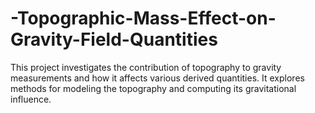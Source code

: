 # -Topographic-Mass-Effect-on-Gravity-Field-Quantities
This project investigates the contribution of topography to gravity measurements and how it affects various derived quantities. It explores methods for modeling the topography and computing its gravitational influence.
